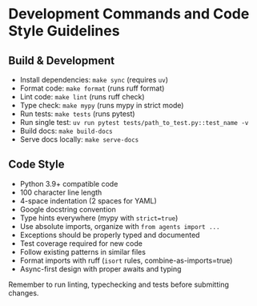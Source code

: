 # Development Commands and Code Style Guidelines

## Build & Development
- Install dependencies: `make sync` (requires `uv`)
- Format code: `make format` (runs ruff format)
- Lint code: `make lint` (runs ruff check)
- Type check: `make mypy` (runs mypy in strict mode)
- Run tests: `make tests` (runs pytest)
- Run single test: `uv run pytest tests/path_to_test.py::test_name -v`
- Build docs: `make build-docs` 
- Serve docs locally: `make serve-docs`

## Code Style
- Python 3.9+ compatible code
- 100 character line length
- 4-space indentation (2 spaces for YAML)
- Google docstring convention
- Type hints everywhere (mypy with `strict=true`)
- Use absolute imports, organize with `from agents import ...`
- Exceptions should be properly typed and documented
- Test coverage required for new code
- Follow existing patterns in similar files
- Format imports with ruff (`isort` rules, combine-as-imports=true)
- Async-first design with proper awaits and typing

Remember to run linting, typechecking and tests before submitting changes.